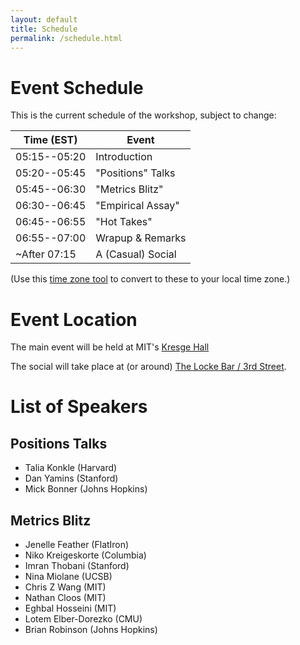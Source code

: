 ```yaml
---
layout: default
title: Schedule
permalink: /schedule.html
---
```


# Event Schedule

This is the current schedule of the workshop, subject to change:

| Time (EST)   | Event                  |
| ------------ | --------------         |
| 05:15--05:20 | Introduction           |
| 05:20--05:45 | "Positions" Talks      |
| 05:45--06:30 | "Metrics Blitz"        |
| 06:30--06:45 | "Empirical Assay"      |
| 06:45--06:55 | "Hot Takes"            |
| 06:55--07:00 | Wrapup & Remarks       |
| ~After 07:15 | A (Casual) Social      |

<!-- All slots are provided in Eastern Standard Time (EST) using a 12H format. -->
(Use this [time zone tool](https://www.thetimezoneconverter.com) to convert to these to your local time zone.)

# Event Location

The main event will be held at MIT's [Kresge Hall](https://maps.app.goo.gl/iMAFxWPnewb4nBj57)

The social will take place at (or around) [The Locke Bar / 3rd Street](https://maps.app.goo.gl/9j3xxQSvEvLDP2K26).

<div class="outline-flow-v1">

# List of Speakers

## Positions Talks

- Talia Konkle (Harvard)
- Dan Yamins (Stanford)
- Mick Bonner (Johns Hopkins)

## Metrics Blitz

- Jenelle Feather (FlatIron)
- Niko Kreigeskorte (Columbia)
- Imran Thobani (Stanford)
- Nina Miolane (UCSB)
- Chris Z Wang (MIT)
- Nathan Cloos (MIT)
- Eghbal Hosseini (MIT)
- Lotem Elber-Dorezko (CMU)
- Brian Robinson (Johns Hopkins)

<div>

